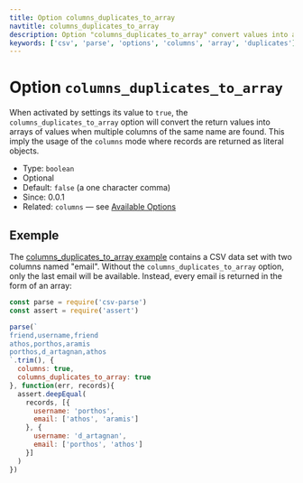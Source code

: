 ```yaml
---
title: Option columns_duplicates_to_array
navtitle: columns_duplicates_to_array
description: Option "columns_duplicates_to_array" convert values into an array of values for duplicated column names.
keywords: ['csv', 'parse', 'options', 'columns', 'array', 'duplicates']
---
```


# Option `columns_duplicates_to_array`

When activated by settings its value to `true`, the `columns_duplicates_to_array` option will convert the return values into arrays of values when multiple columns of the same name are found. This imply the usage of the `columns` mode where records are returned as literal objects.

* Type: `boolean`
* Optional
* Default: `false` (a one character comma)
* Since: 0.0.1
* Related: `columns` &mdash; see [Available Options](/parse/options/#available-options)

## Exemple

The [columns_duplicates_to_array example](https://github.com/adaltas/node-csv-parse/blob/master/samples/option.columns_duplicates_to_array.true.js) contains a CSV data set with two columns named "email". Without the `columns_duplicates_to_array` option, only the last email will be available. Instead, every email is returned in the form of an array:

```js
const parse = require('csv-parse')
const assert = require('assert')

parse(`
friend,username,friend
athos,porthos,aramis
porthos,d_artagnan,athos
`.trim(), {
  columns: true,
  columns_duplicates_to_array: true
}, function(err, records){
  assert.deepEqual(
    records, [{
      username: 'porthos',
      email: ['athos', 'aramis']
    }, {
      username: 'd_artagnan',
      email: ['porthos', 'athos']
    }]
  )
})
```
